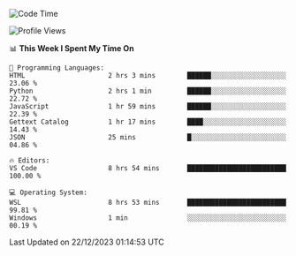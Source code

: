 <!--START_SECTION:waka-->
![Code Time](http://img.shields.io/badge/Code%20Time-456%20hrs%209%20mins-blue)

![Profile Views](http://img.shields.io/badge/Profile%20Views-3-blue)

📊 **This Week I Spent My Time On** 

```text
💬 Programming Languages: 
HTML                     2 hrs 3 mins        ██████░░░░░░░░░░░░░░░░░░░   23.06 % 
Python                   2 hrs 1 min         ██████░░░░░░░░░░░░░░░░░░░   22.72 % 
JavaScript               1 hr 59 mins        ██████░░░░░░░░░░░░░░░░░░░   22.39 % 
Gettext Catalog          1 hr 17 mins        ████░░░░░░░░░░░░░░░░░░░░░   14.43 % 
JSON                     25 mins             █░░░░░░░░░░░░░░░░░░░░░░░░   04.86 % 

🔥 Editors: 
VS Code                  8 hrs 54 mins       █████████████████████████   100.00 % 

💻 Operating System: 
WSL                      8 hrs 53 mins       █████████████████████████   99.81 % 
Windows                  1 min               ░░░░░░░░░░░░░░░░░░░░░░░░░   00.19 % 
```


 Last Updated on 22/12/2023 01:14:53 UTC
<!--END_SECTION:waka-->
